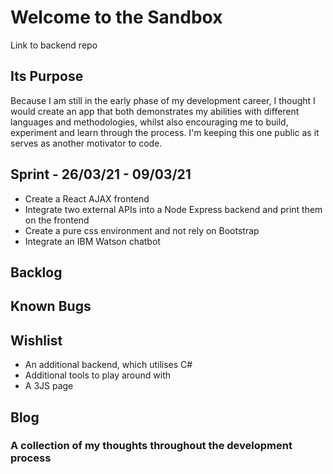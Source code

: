 # Welcome to the Sandbox
Link to backend repo

## Its Purpose
Because I am still in the early phase of my development career, I thought I would create an app that both demonstrates my abilities with different languages and methodologies, whilst also encouraging me to build, experiment and learn through the process. I'm keeping this one public as it serves as another motivator to code.

## Sprint - 26/03/21 - 09/03/21
- Create a React AJAX frontend
- Integrate two external APIs into a Node Express backend and print them on the frontend
- Create a pure css environment and not rely on Bootstrap
- Integrate an IBM Watson chatbot

## Backlog

## Known Bugs

## Wishlist
- An additional backend, which utilises C#
- Additional tools to play around with
- A 3JS page

## Blog
### A collection of my thoughts throughout the development process
